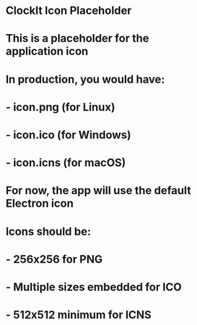 # ClockIt Icon Placeholder
# This is a placeholder for the application icon
# In production, you would have:
# - icon.png (for Linux)
# - icon.ico (for Windows) 
# - icon.icns (for macOS)

# For now, the app will use the default Electron icon
# Icons should be:
# - 256x256 for PNG
# - Multiple sizes embedded for ICO
# - 512x512 minimum for ICNS
